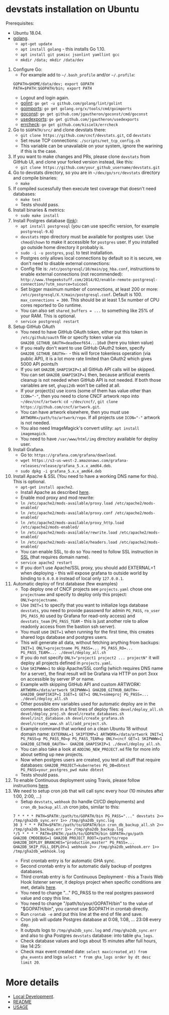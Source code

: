 # devstats installation on Ubuntu

Prerequisites:
- Ubuntu 18.04.
- [golang](https://golang.org).
    - `apt-get update`
    - `apt install golang` - this installs Go 1.10.
    - `apt install git psmisc jsonlint yamllint gcc`
    - `mkdir /data; mkdir /data/dev`
1. Configure Go:
    - For example add to `~/.bash_profile` and/or `~/.profile`:
     ```
     GOPATH=$HOME/data/dev; export GOPATH
     PATH=$PATH:$GOPATH/bin; export PATH
     ```
    - Logout and login again.
    - [golint](https://github.com/golang/lint): `go get -u github.com/golang/lint/golint`
    - [goimports](https://godoc.org/golang.org/x/tools/cmd/goimports): `go get golang.org/x/tools/cmd/goimports`
    - [goconst](https://github.com/jgautheron/goconst): `go get github.com/jgautheron/goconst/cmd/goconst`
    - [usedexports](https://github.com/jgautheron/usedexports): `go get github.com/jgautheron/usedexports`
    - [errcheck](https://github.com/kisielk/errcheck): `go get github.com/kisielk/errcheck`
2. Go to `$GOPATH/src/` and clone devstats there:
    - `git clone https://github.com/cncf/devstats.git`, cd `devstats`
    - Set reuse TCP connections: `./scripts/net_tcp_config.sh`
    - This variable can be unavailable on your system, ignore the warining if this is the case.
3. If you want to make changes and PRs, please clone `devstats` from GitHub UI, and clone your forked version instead, like this:
    - `git clone https://github.com/your_github_username/devstats.git`
6. Go to devstats directory, so you are in `~/dev/go/src/devstats` directory and compile binaries:
    - `make`
7. If compiled sucessfully then execute test coverage that doesn't need databases:
    - `make test`
    - Tests should pass.
8. Install binaries & metrics:
    - `sudo make install`
9. Install Postgres database ([link](https://gist.github.com/sgnl/609557ebacd3378f3b72)):
    - `apt install postgresql` (you can use specific version, for example `postgresql-9.6`)
    - `devstats` repo directory must be available for postgres user. Use `chmod`/`chown` to make it accessible for `postgres` user. If you installed go outside home directory it probably is.
    - `sudo -i -u postgres`, `psql` to test installation.
    - Postgres only allows local connections by default so it is secure, we don't need to disable external connections:
    - Config file is: `/etc/postgresql/10/main/pg_hba.conf`, instructions to enable external connections (not recommended): `http://www.thegeekstuff.com/2014/02/enable-remote-postgresql-connection/?utm_source=tuicool`
    - Set bigger maximum number of connections, at least 200 or more: `/etc/postgresql/X.Y/main/postgresql.conf`. Default is 100. `max_connections = 300`. This should be at least 1.5x number of CPU cores reported to Go runtime.
    - You can also set `shared_buffers = ...` to something like 25% of your RAM. This is optional.
    - `service postgresql restart`
10. Setup GitHub OAuth
    - You need to have GitHub OAuth token, either put this token in `/etc/github/oauth` file or specify token value via `GHA2DB_GITHUB_OAUTH=deadbeef654...10a0` (here you token value)
    - If you really don't want to use GitHub OAuth2 token, specify `GHA2DB_GITHUB_OAUTH=-` - this will force tokenless operation (via public API), it is a lot more rate limited than OAuth2 which gives 5000 API points/h
    - If you set `GHA2DB_GHAPISKIP=1` all GitHub API calls will be skipped. You can set `GHA2DB_GHAPISKIP=1` then, because artificial events cleanup is not needed when GitHub API is not needed. If both those variables are set, `ghapi2db` won't be called at all.
    - If your project(s) use icons (some of them has value other than `ICON="-"`, then you need to clone CNCF artwork repo into `~/dev/cncf/artwork`: `cd ~/dev/cncf/`, `git clone https://github.com/cncf/artwork.git`.
    - You can have artwork elsewhere, then you must use `ARTWORK=/path/to/artwork/repo`. If all projects use `ICON="-"` artwork is not needed.
    - You also need ImageMagick's convert utility: `apt install imagemagick`.
    - You need to have `/var/www/html/img` directory available for deploy user.
11. Install Grafana.
    - Go to: `https://grafana.com/grafana/download`.
    - `wget https://s3-us-west-2.amazonaws.com/grafana-releases/release/grafana_5.x.x_amd64.deb`.
    - `sudo dpkg -i grafana_5.x.x_amd64.deb`
12. Install Apache & SSL (You need to have a working DNS name for this). This is optional.
    - `apt-get install apache2`.
    - Install Apache as described [here](https://github.com/cncf/devstats/blob/master/APACHE.md).
    - Enable mod proxy and mod rewrite:
    - `ln /etc/apache2/mods-available/proxy.load /etc/apache2/mods-enabled/`
    - `ln /etc/apache2/mods-available/proxy.conf /etc/apache2/mods-enabled/`
    - `ln /etc/apache2/mods-available/proxy_http.load /etc/apache2/mods-enabled/`
    - `ln /etc/apache2/mods-available/rewrite.load /etc/apache2/mods-enabled/`
    - `ln /etc/apache2/mods-available/headers.load /etc/apache2/mods-enabled/`
    - You can enable SSL, to do so You need to follow SSL instruction in [SSL](https://github.com/cncf/devstats/blob/master/SSL.md) (that requires domain name).
    - `service apache2 restart`
    - If you don't use Apache/SSL proxy, you should add EXTERNAL=1 when deploying - this will expose grafana to outside world by binding to `0.0.0.0` instead of local only `127.0.0.1`.
13. Automatic deploy of first database (few examples)
    - Top deploy one of CNCF projects see `projects.yaml` chose one `projectname` and specify to deploy only this project: `ONLY=projectname`.
    - Use `INIT=1` to specify that you want to initialize logs database `devstats`, you need to provide passowrd for admin `PG_PASS`, `ro_user` (`PG_PASS_RO` used by Grafana for read-only access) and `devstats_team` (`PG_PASS_TEAM` - this is just another role to allow readonly access from the bastion ssh server).
    - You must use `INIT=1` when running for the first time, this creates shared logs database and postgres users.
    - This will generate all data, without fetching anything from backups: `INIT=1 ONLY=projectname PG_PASS=... PG_PASS_RO=... PG_PASS_TEAM=... ./devel/deploy_all.sh`
    - If you do not specify `ONLY="project1 project2 ... projectN"` it will deploy all projects defined in `projects.yaml`.
    - Use `SKIPWWW=1` to skip Apache/SSL config (which requires DNS name for a server), the final result will be Grafana via HTTP on port 3xxx on accessible by server IP or name.
    - Example with skipping GitHub API and custom ARTWORK: `ARTWORK=/data/artwork SKIPWWW=1 GHA2DB_GITHUB_OAUTH=- GHA2DB_GHAPISKIP=1 IGET=1 GET=1 ONLY=someproj PG_PASS=... ./devel/deploy_all.sh`
    - Other possible env variables used for automatic deploy are in the comments section in a first lines of deploy files: `devel/deploy_all.sh devel/deploy_proj.sh devel/create_databases.sh devel/init_database.sh devel/create_grafana.sh devel/create_www.sh all/add_project.sh`.
    - Example command that worked on a clean Ubuntu 18 without domain name: `EXTERNAL=1 SKIPTEMP=1 ARTWORK=/data/artwork INIT=1 PG_PASS=p PG_PASS_RO=p PG_PASS_TEAM=p ONLY=cncf GET=1 SKIPWWW=1 GHA2DB_GITHUB_OAUTH=- GHA2DB_GHAPISKIP=1 ./devel/deploy_all.sh`.
    - You can also take a look at `ADDING_NEW_PROJECT.md` file for more info about setting up new projects.
    - Now when postgres users are created, you test all stuff that require databases: `GHA2DB_PROJECT=kubernetes PG_DB=dbtest PG_PASS=your_postgres_pwd make dbtest`
    - Tests should pass.
14. To enable Continuous deployment using Travis, please follow instructions [here](https://github.com/cncf/devstats/blob/master/CONTINUOUS_DEPLOYMENT.md).
15. We need to setup cron job that will call sync every hour (10 minutes after 1:00, 2:00, ...)
    - Setup `devstats`, `webhook` (to handle CI/CD deployments) and `cron_db_backup_all.sh` cron jobs, similar to this:
    ```
    7 * * * * PATH=$PATH:/path/to/GOPATH/bin PG_PASS="..." devstats 2>> /tmp/gha2db_sync.err 1>> /tmp/gha2db_sync.log
    30 3 * * * PATH=$PATH:/path/to/GOPATH/bin cron_db_backup_all.sh 2>> /tmp/gha2db_backup.err 1>> /tmp/gha2db_backup.log
    */5 * * * * PATH=$PATH:/path/to/GOPATH/bin GOPATH=/go/path GHA2DB_CMDDEBUG=1 GHA2DB_PROJECT_ROOT=/path/to/repo GHA2DB_DEPLOY_BRANCHES="production,master" PG_PASS=... GHA2DB_SKIP_FULL_DEPLOY=1 webhook 2>> /tmp/gha2db_webhook.err 1>> /tmp/gha2db_webhook.log
    ```
    - First crontab entry is for automatic GHA sync.
    - Second crontab entry is for automatic daily backup of postgres databases.
    - Third crontab entry is for Continuous Deployment - this a Travis Web Hook listener server, it deploys project when specific conditions are met, details [here](https://github.com/cncf/devstats/blob/master/CONTINUOUS_DEPLOYMENT.md).
    - You need to change "..." PG_PASS to the real postgres password value and copy this line.
    - You need to change "/path/to/your/GOPATH/bin" to the value of "$GOPATH/bin", you cannot use $GOPATH in crontab directly.
    - Run `crontab -e` and put this line at the end of file and save.
    - Cron job will update Postgres database at 0:08, 1:08, ... 23:08 every day.
    - It outputs logs to `/tmp/gha2db_sync.log` and `/tmp/gha2db_sync.err` and also to gha Postgres `devstats` database: into table `gha_logs`.
    - Check database values and logs about 15 minutes after full hours, like 14:25:
    - Check max event created date: `select max(created_at) from gha_events` and logs `select * from gha_logs order by dt desc limit 20`.

# More details
- [Local Development](https://github.com/cncf/devstats/blob/master/DEVELOPMENT.md).
- [README](https://github.com/cncf/devstats/blob/master/README.md)
- [USAGE](https://github.com/cncf/devstats/blob/master/USAGE.md)
